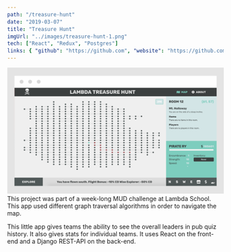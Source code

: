 ```yaml
---
path: "/treasure-hunt"
date: "2019-03-07"
title: "Treasure Hunt"
imgUrl: "../images/treasure-hunt-1.png"
tech: ["React", "Redux", "Postgres"]
links: { "github": "https://github.com", "website": "https://github.com" }
---
```


![alt text](../images/treasure-hunt-1.png)
This project was part of a week-long MUD challenge at Lambda School. This app used different graph traversal algorithms in order to navigate the map.

This little app gives teams the ability to see the overall leaders in pub quiz history. It also gives stats for individual teams. It uses React on the front-end and a Django REST-API on the back-end.

